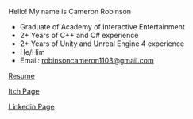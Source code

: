 Hello! My name is Cameron Robinson

- Graduate of Academy of Interactive Entertainment
- 2+ Years of C++ and C# experience
- 2+ Years of Unity and Unreal Engine 4 experience
- He/Him
- Email: robinsoncameron1103@gmail.com

[Resume](https://resume.creddle.io/resume/9kw7wcu4ea5)

[Itch Page](https://cams-jams.itch.io/)

[Linkedin Page](https://www.linkedin.com/in/cameron-robinson-9557051ba/)
